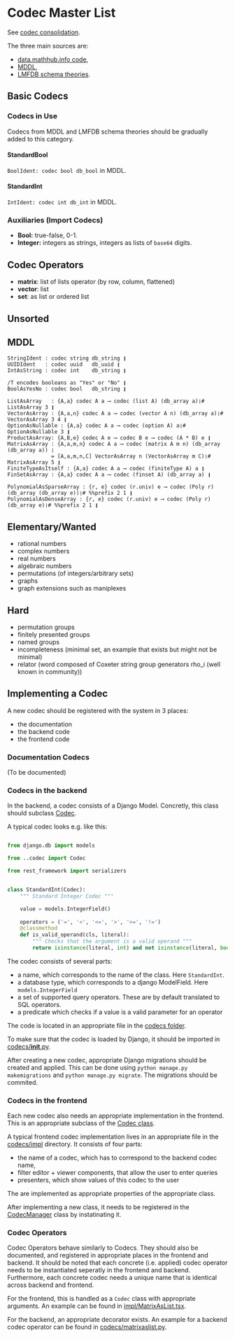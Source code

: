 # Codec Master List

See [codec consolidation](https://github.com/MathHubInfo/mdh_django/issues/7).

The three main sources are:
- [data.mathhub.info code](https://github.com/MathHubInfo/mdh_django),
- [MDDL](https://gl.mathhub.info/ODK/mbgen/blob/master/source/MDDL.mmt),
- [LMFDB schema theories](https://github.com/OpenDreamKit/OpenDreamKit/tree/master/WP6/schematheories).

## Basic Codecs

### Codecs in Use

Codecs from MDDL and LMFDB schema theories should be gradually added to this category.

#### StandardBool

`BoolIdent: codec bool db_bool` in MDDL.

#### StandardInt

`IntIdent: codec int db_int` in MDDL.

### Auxiliaries (Import Codecs)

- **Bool:** true-false, 0-1.
- **Integer:** integers as strings, integers as lists of `base64` digits.

## Codec Operators

- **matrix**: list of lists operator (by row, column, flattened)
- **vector**: list
- **set**: as list or ordered list

## Unsorted

## MDDL

```
StringIdent : codec string db_string ❙
UUIDIdent   : codec uuid   db_uuid ❙
IntAsString : codec int    db_string ❙

/T encodes booleans as "Yes" or "No" ❙
BoolAsYesNo : codec bool   db_string ❙

ListAsArray   : {A,a} codec A a ⟶ codec (list A) (db_array a)❘# ListAsArray 3 ❙
VectorAsArray : {A,a,n} codec A a ⟶ codec (vector A n) (db_array a)❘# VectorAsArray 3 4 ❙
OptionAsNullable : {A,a} codec A a ⟶ codec (option A) a❘# OptionAsNullable 3 ❙
ProductAsArray: {A,B,e} codec A e ⟶ codec B e ⟶ codec (A * B) e ❙
MatrixAsArray : {A,a,m,n} codec A a ⟶ codec (matrix A m n) (db_array (db_array a)) ❘
              = [A,a,m,n,C] VectorAsArray n (VectorAsArray m C)❘# MatrixAsArray 5 ❙ 
FiniteTypeAsItself : {A,a} codec A a ⟶ codec (finiteType A) a ❙
FinSetAsArray : {A,a} codec A a ⟶ codec (finset A) (db_array a) ❙
 
PolynomialAsSparseArray : {r, e} codec (r.univ) e ⟶ codec (Poly r) (db_array (db_array e))❘# %%prefix 2 1 ❙
PolynomialAsDenseArray : {r, e} codec (r.univ) e ⟶ codec (Poly r) (db_array e)❘# %%prefix 2 1 ❙
```

## Elementary/Wanted

* rational numbers
* complex numbers
* real numbers
* algebraic numbers
* permutations (of integers/arbitrary sets)
* graphs
* graph extensions such as maniplexes

## Hard

* permutation groups
* finitely presented groups
* named groups
* incompleteness (minimal set, an example that exists but might not be minimal)
* relator (word composed of Coxeter string group generators rho_i (well known in community))

## Implementing a Codec

A new codec should be registered with the system in 3 places:

- the documentation
- the backend code
- the frontend code

### Documentation Codecs

(To be documented)

### Codecs in the backend

In the backend, a codec consists of a Django Model. 
Concretly, this class should subclass [Codec](https://github.com/MathHubInfo/mdh_django/blob/master/mdh_data/models/codec.py#L51). 

A typical codec looks e.g. like this:

```python

from django.db import models

from ..codec import Codec

from rest_framework import serializers


class StandardInt(Codec):
    """ Standard Integer Codec """

    value = models.IntegerField()
  
    operators = ('=', '<', '<=', '>', '>=', '!=')
    @classmethod
    def is_valid_operand(cls, literal):
        """ Checks that the argument is a valid operand """
        return isinstance(literal, int) and not isinstance(literal, bool)
```

The codec consists of several parts:

- a name, which corresponds to the name of the class. Here `StandardInt`. 
- a database type, which corresponds to a django ModelField. Here `models.IntegerField`
- a set of supported query operators. These are by default translated to SQL operators. 
- a predicate which checks if a value is a valid parameter for an operator

The code is located in an appropriate file in the [codecs folder](https://github.com/MathHubInfo/mdh_django/tree/master/mdh_data/models/codecs). 

To make sure that the codec is loaded by Django, it should be imported in [codecs/__init__.py](https://github.com/MathHubInfo/mdh_django/blob/master/mdh_data/models/codecs/__init__.py). 

After creating a new codec, appropriate Django migrations should be created and applied. 
This can be done using `python manage.py makemigrations` and `python manage.py migrate`. 
The migrations should be commited. 

### Codecs in the frontend

Each new codec also needs an appropriate implementation in the frontend. 
This is an appropriate subclass of the [Codec class](https://github.com/MathHubInfo/mdh_django/blob/master/frontend/src/codecs/codec.tsx#L68). 

A typical frontend codec implementation lives in an appropriate file in the [codecs/impl](https://github.com/MathHubInfo/mdh_django/tree/master/frontend/src/codecs/impl) directory. 
It consists of four parts:

- the name of a codec, which has to correspond to the backend codec name, 
- filter editor + viewer components, that allow the user to enter queries
- presenters, which show values of this codec to the user

The are implemented as appropriate properties of the appropriate class. 

After implementing a new class, it needs to be registered in the [CodecManager](https://github.com/MathHubInfo/mdh_django/blob/master/frontend/src/codecs/index.ts#L19) class by instatinating it. 

### Codec Operators

Codec Operators behave similarly to Codecs.
They should also be documented, and registered in appropriate places in the frontend and backend. 
It should be noted that each concrete (i.e. applied) codec operator needs to be instantiated seperatly in the frontend and backend. 
Furthermore, each concrete codec needs a unique name that is identical across backend and frontend. 

For the frontend, this is handled as a `Codec` class with appropriate arguments. 
An example can be found in [impl/MatrixAsList.tsx](https://github.com/MathHubInfo/mdh_django/blob/master/frontend/src/codecs/impl/MatrixAsList.tsx). 

For the backend, an appropriate decorator exists. 
An example for a backend codec operator can be found in [codecs/matrixaslist.py](https://github.com/MathHubInfo/mdh_django/blob/master/mdh_data/models/codecs/matrixaslist.py). 
